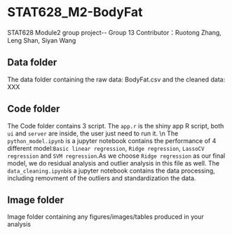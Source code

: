 # STAT628_M2-BodyFat
STAT628 Module2 group project-- Group 13
Contributor：Ruotong Zhang, Leng Shan, Siyan Wang


## Data folder
The data folder containing the raw data: BodyFat.csv and the cleaned data: XXX

## Code folder
The Code folder contains 3 script. The `app.r` is the shiny app R script, both `ui` and `server` are inside, the user just need to run it. \n
The `python_model.ipynb` is a jupyter notebook contains the performance of 4 different model:`Basic linear regression`, `Ridge regression`, `LassoCV regression` and `SVM regression`.As we choose `Ridge regression` as our final model, we do residual analysis and outlier analysis in this file as well.
The `data_cleaning.ipynb`is a jupyter notebook contains the data processing, including removment of the outliers and standardization the data.
## Image folder
Image folder containing any figures/images/tables produced in your analysis


